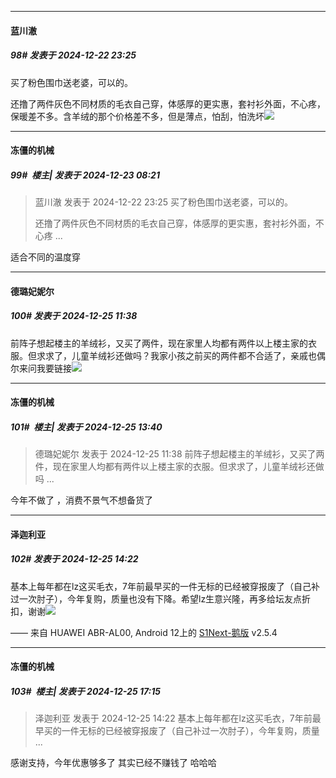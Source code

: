 ﻿
*****

####  蓝川澈  
##### 98#       发表于 2024-12-22 23:25

买了粉色围巾送老婆，可以的。

还撸了两件灰色不同材质的毛衣自己穿，体感厚的更实惠，套衬衫外面，不心疼，保暖差不多。含羊绒的那个价格差不多，但是薄点，怕刮，怕洗坏<img src="https://static.saraba1st.com/image/smiley/face2017/018.png" referrerpolicy="no-referrer">


*****

####  冻僵的机械  
##### 99#         楼主| 发表于 2024-12-23 08:21

<blockquote>蓝川澈 发表于 2024-12-22 23:25
买了粉色围巾送老婆，可以的。

还撸了两件灰色不同材质的毛衣自己穿，体感厚的更实惠，套衬衫外面，不心疼 ...</blockquote>
适合不同的温度穿


*****

####  德璐妃妮尔  
##### 100#       发表于 2024-12-25 11:38

前阵子想起楼主的羊绒衫，又买了两件，现在家里人均都有两件以上楼主家的衣服。但求求了，儿童羊绒衫还做吗？我家小孩之前买的两件都不合适了，亲戚也偶尔来问我要链接<img src="https://static.saraba1st.com/image/smiley/face2017/257.png" referrerpolicy="no-referrer">


*****

####  冻僵的机械  
##### 101#         楼主| 发表于 2024-12-25 13:40

<blockquote>德璐妃妮尔 发表于 2024-12-25 11:38
前阵子想起楼主的羊绒衫，又买了两件，现在家里人均都有两件以上楼主家的衣服。但求求了，儿童羊绒衫还做吗 ...</blockquote>
今年不做了 ，消费不景气不想备货了


*****

####  泽迦利亚  
##### 102#       发表于 2024-12-25 14:22

基本上每年都在lz这买毛衣，7年前最早买的一件无标的已经被穿报废了（自己补过一次肘子），今年复购，质量也没有下降。希望lz生意兴隆，再多给坛友点折扣，谢谢<img src="https://static.saraba1st.com/image/smiley/face2017/057.png" referrerpolicy="no-referrer">

—— 来自 HUAWEI ABR-AL00, Android 12上的 [S1Next-鹅版](https://github.com/ykrank/S1-Next/releases) v2.5.4


*****

####  冻僵的机械  
##### 103#         楼主| 发表于 2024-12-25 17:15

<blockquote>泽迦利亚 发表于 2024-12-25 14:22
基本上每年都在lz这买毛衣，7年前最早买的一件无标的已经被穿报废了（自己补过一次肘子），今年复购，质量 ...</blockquote>
感谢支持，今年优惠够多了 其实已经不赚钱了 哈哈哈

